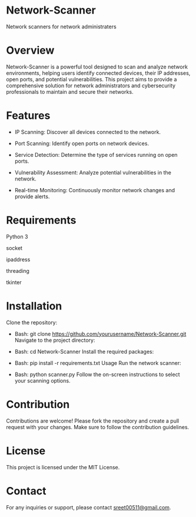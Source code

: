 # Network-Scanner
Network scanners for network administraters

# Overview
Network-Scanner is a powerful tool designed to scan and analyze network environments, helping users identify connected devices, their IP addresses, open ports, and potential vulnerabilities. This project aims to provide a comprehensive solution for network administrators and cybersecurity professionals to maintain and secure their networks.

# Features
* IP Scanning: Discover all devices connected to the network.

* Port Scanning: Identify open ports on network devices.

* Service Detection: Determine the type of services running on open ports.

* Vulnerability Assessment: Analyze potential vulnerabilities in the network.

* Real-time Monitoring: Continuously monitor network changes and provide alerts.

# Requirements

Python 3

socket

ipaddress

threading

tkinter 


# Installation
Clone the repository:

* Bash:
git clone https://github.com/yourusername/Network-Scanner.git
Navigate to the project directory:

* Bash:
cd Network-Scanner
Install the required packages:

* Bash:
pip install -r requirements.txt
Usage
Run the network scanner:

* Bash:
python scanner.py
Follow the on-screen instructions to select your scanning options.

# Contribution
Contributions are welcome! Please fork the repository and create a pull request with your changes. Make sure to follow the contribution guidelines.

# License
This project is licensed under the MIT License.

# Contact
For any inquiries or support, please contact sreet00511@gmail.com.
